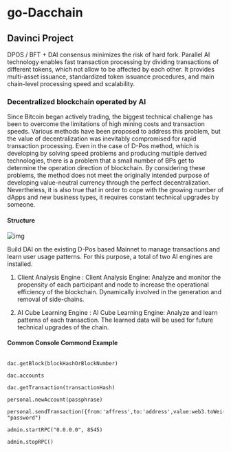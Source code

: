 # go-Dacchain

## Davinci Project

DPOS / BFT + DAI consensus minimizes the risk of hard fork. Parallel AI technology enables fast transaction processing by dividing transactions of different tokens, which not allow to be affected by each other. It provides multi-asset issuance, standardized token issuance procedures, and main chain-level processing speed and scalability.

### Decentralized blockchain operated by AI

Since Bitcoin began actively trading, the biggest technical challenge has been to overcome the limitations of high mining costs and transaction speeds. Various methods have been proposed to address this problem, but the value of decentralization was inevitably compromised for rapid transaction processing. Even in the case of D-Pos method, which is developing by solving speed problems and producing multiple derived technologies, there is a problem that a small number of BPs get to determine the operation direction of blockchain. By considering these problems, the method does not meet the originally intended purpose of developing value-neutral currency through the perfect decentralization. Nevertheless, it is also true that in order to cope with the growing number of dApps and new business types, it requires constant technical upgrades by someone.

#### Structure

![img](https://davinci.vision/static/img/tech/tech_02_1.png)

Build DAI on the existing D-Pos based Mainnet to manage transactions and learn user usage patterns. For this purpose, a total of two AI engines are installed.

1. Client Analysis Engine : Client Analysis Engine: Analyze and monitor the propensity of each participant and node to increase the operational efficiency of the blockchain. Dynamically involved in the generation and removal of side-chains.

2. AI Cube Learning Engine : AI Cube Learning Engine: Analyze and learn patterns of each transaction. The learned data will be used for future technical upgrades of the chain.

#### Common Console Commond Example

```dac.blockNumber

dac.getBlock(blockHashOrBlockNumber)

dac.accounts

dac.getTransaction(transactionHash)

personal.newAccount(passphrase)

personal.sendTransaction({from:'affress',to:'address',value:web3.toWei(100,'dac'),action:0}, "password")

admin.startRPC("0.0.0.0", 8545)

admin.stopRPC()
```
